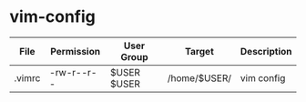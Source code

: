 # vim-config

| File | Permission | User Group | Target | Description |
| - | - | - | - | - |
| .vimrc | -rw-r--r-- | $USER $USER | /home/$USER/ | vim config |

